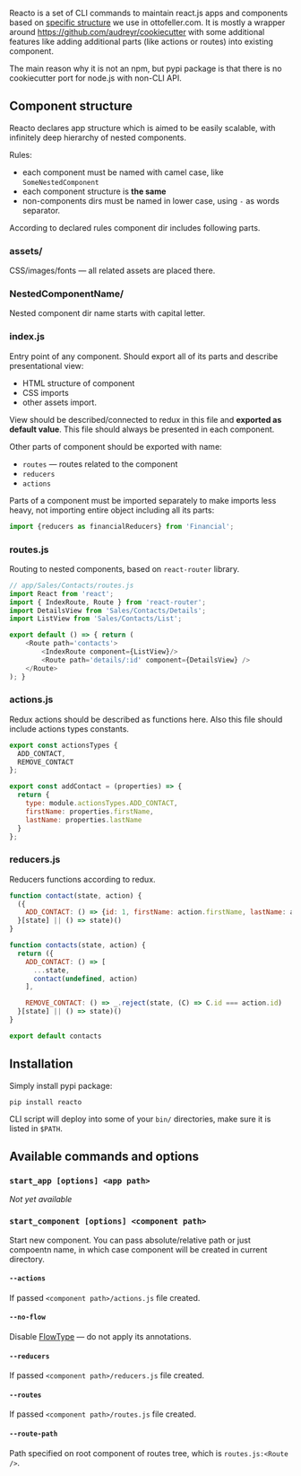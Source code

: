 Reacto is a set of CLI commands to maintain react.js apps and components based on [specific structure](#component-structure) we use in ottofeller.com. It is mostly a wrapper around https://github.com/audreyr/cookiecutter with some additional features like adding additional parts (like actions or routes) into existing component.

The main reason why it is not an npm, but pypi package is that there is no cookiecutter port for node.js with non-CLI API.

## Component structure
Reacto declares app structure which is aimed to be easily scalable, with infinitely deep hierarchy of nested components.

Rules:
* each component must be named with camel case, like `SomeNestedComponent`
* each component structure is **the same**
* non-components dirs must be named in lower case, using `-` as words separator.

According to declared rules component dir includes following parts.

### assets/
CSS/images/fonts — all related assets are placed there.

### NestedComponentName/
Nested component dir name starts with capital letter.

### index.js
Entry point of any component. Should export all of its parts and describe presentational view:
* HTML structure of component
* CSS imports
* other assets import.

View should be described/connected to redux in this file and **exported as default value**. This file should always be presented in each component.

Other parts of component should be exported with name:
* `routes` — routes related to the component
* `reducers`
* `actions`

Parts of a component must be imported separately to make imports less heavy, not importing entire object including all its parts:

```javascript
import {reducers as financialReducers} from 'Financial';
```

### routes.js
Routing to nested components, based on `react-router` library.

```javascript
// app/Sales/Contacts/routes.js
import React from 'react';
import { IndexRoute, Route } from 'react-router';
import DetailsView from 'Sales/Contacts/Details';
import ListView from 'Sales/Contacts/List';

export default () => { return (
	<Route path='contacts'>
		<IndexRoute component={ListView}/>
		<Route path='details/:id' component={DetailsView} />
	</Route>
); }

```

### actions.js
Redux actions should be described as functions here. Also this file should include actions types constants.

```javascript
export const actionsTypes {
  ADD_CONTACT,
  REMOVE_CONTACT
};

export const addContact = (properties) => {
  return {
    type: module.actionsTypes.ADD_CONTACT,
    firstName: properties.firstName,
    lastName: properties.lastName
  }
};
```

### reducers.js
Reducers functions according to redux.

```javascript
function contact(state, action) {
  ({
    ADD_CONTACT: () => {id: 1, firstName: action.firstName, lastName: action.lastName}
  }[state] || () => state)()
}

function contacts(state, action) {
  return ({
    ADD_CONTACT: () => [
      ...state,
      contact(undefined, action)
    ],

    REMOVE_CONTACT: () => _.reject(state, (C) => C.id === action.id)
  }[state] || () => state)()
}

export default contacts
```

## Installation
Simply install pypi package:
```shell
pip install reacto
```

CLI script will deploy into some of your `bin/` directories, make sure it is listed in `$PATH`.

## Available commands and options

### `start_app [options] <app path>`
*Not yet available*

### `start_component [options] <component path>`
Start new component. You can pass absolute/relative path or just compoentn name, in which case component will be created in current directory.

#### `--actions`
If passed `<component path>/actions.js` file created.

#### `--no-flow`
Disable [FlowType](https://flowtype.org/) — do not apply its annotations.

#### `--reducers`
If passed `<component path>/reducers.js` file created.

#### `--routes`
If passed `<component path>/routes.js` file created.

#### `--route-path`
Path specified on root component of routes tree, which is `routes.js:<Route />`.
